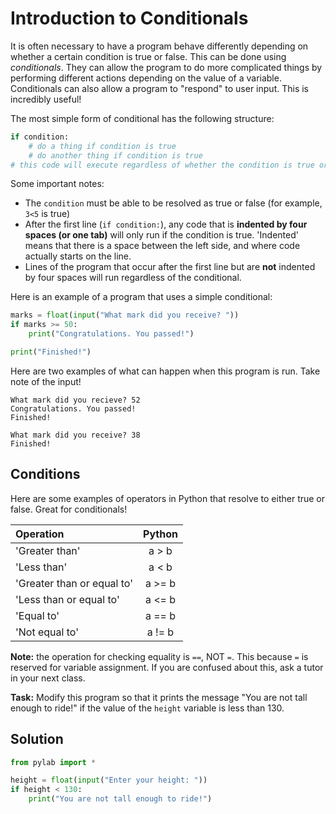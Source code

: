 # Introduction to Conditionals

It is often necessary to have a program behave differently depending on whether a certain condition is true or false. This can be done using *conditionals*. They can allow the program to do more complicated things by performing different actions depending on the value of a variable. Conditionals can also allow a program to "respond" to user input. This is incredibly useful!

The most simple form of conditional has the following structure:
```python
if condition:
    # do a thing if condition is true
    # do another thing if condition is true
# this code will execute regardless of whether the condition is true or false.
```
Some important notes:
* The `condition` must be able to be resolved as true or false (for example, `3<5` is true)
* After the first line (`if condition:`), any code that is **indented by four spaces (or one tab)** will only run if the condition is true. 'Indented' means that there is a space between the left side, and where code actually starts on the line.
* Lines of the program that occur after the first line but are **not** indented by four spaces will run regardless of the conditional.

Here is an example of a program that uses a simple conditional:

```python
marks = float(input("What mark did you receive? "))
if marks >= 50:
    print("Congratulations. You passed!")

print("Finished!")
```

Here are two examples of what can happen when this program is run. Take note of the input!
```
What mark did you recieve? 52
Congratulations. You passed!
Finished!

What mark did you receive? 38
Finished!
```

## Conditions
Here are some examples of operators in Python that resolve to either true or false. Great for conditionals!

| Operation                  | Python |
|:---------------------------|:------:|
| 'Greater than'             | a > b  |
| 'Less than'                | a < b  |
| 'Greater than or equal to' | a >= b |
| 'Less than or equal to'    | a <= b |
| 'Equal to'                 | a == b |
| 'Not equal to'             | a != b |

**Note:** the operation for checking equality is `==`, NOT `=`. This because `=` is reserved for variable assignment. If you are confused about this, ask a tutor in your next class.

**Task:** Modify this program so that it prints the message "You are not tall enough to ride!" if the value of the `height` variable is less than 130.

## Solution
```python
from pylab import *

height = float(input("Enter your height: "))
if height < 130:
    print("You are not tall enough to ride!")
```
